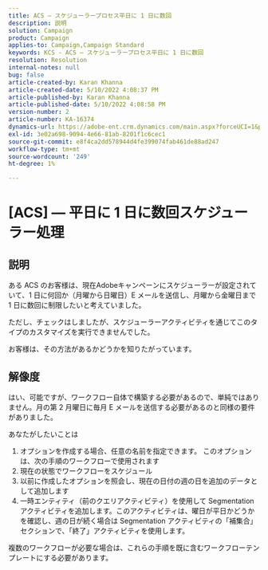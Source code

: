 ```yaml
---
title: ACS — スケジューラープロセス平日に 1 日に数回
description: 説明
solution: Campaign
product: Campaign
applies-to: Campaign,Campaign Standard
keywords: KCS - ACS — スケジューラープロセス平日に 1 日に数回
resolution: Resolution
internal-notes: null
bug: false
article-created-by: Karan Khanna
article-created-date: 5/10/2022 4:08:37 PM
article-published-by: Karan Khanna
article-published-date: 5/10/2022 4:08:58 PM
version-number: 2
article-number: KA-16374
dynamics-url: https://adobe-ent.crm.dynamics.com/main.aspx?forceUCI=1&pagetype=entityrecord&etn=knowledgearticle&id=e4266a6e-7bd0-ec11-a7b5-00224809c556
exl-id: 3e02a698-9094-4e66-81ab-8201f1c6cec1
source-git-commit: e8f4ca2dd578944d4fe399074fab461de88ad247
workflow-type: tm+mt
source-wordcount: '249'
ht-degree: 1%

---
```


# [ACS]  — 平日に 1 日に数回スケジューラー処理

## 説明


ある ACS のお客様は、現在Adobeキャンペーンにスケジューラーが設定されていて、1 日に何回か（月曜から日曜日）E メールを送信し、月曜から金曜日まで 1 日に数回に制限したいと考えていました。

ただし、チェックはしましたが、スケジューラーアクティビティを通じてこのタイプのカスタマイズを実行できませんでした。

お客様は、その方法があるかどうかを知りたがっています。


## 解像度


はい、可能ですが、ワークフロー自体で構築する必要があるので、単純ではありません。月の第 2 月曜日に毎月 E メールを送信する必要があるのと同様の要件がありました。

あなたがしたいことは

1. オプションを作成する場合、任意の名前を指定できます。 このオプションは、次の手順のワークフローで使用されます
2. 現在の状態でワークフローをスケジュール
3. 以前に作成したオプションを照会し、現在の日付の週の日を追加のデータとして追加します
4. 一時エンティティ（前のクエリアクティビティ）を使用して Segmentation アクティビティを追加します。このアクティビティは、曜日が平日かどうかを確認し、週の日が続く場合は Segmentation アクティビティの「補集合」セクションで、「終了」アクティビティを使用します。




複数のワークフローが必要な場合は、これらの手順を既に含むワークフローテンプレートにする必要があります。
